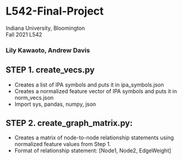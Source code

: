 # L542-Final-Project  
Indiana University, Bloomington  
Fall 2021 L542  
### Lily Kawaoto, Andrew Davis  


## STEP 1. create_vecs.py
- Creates a list of IPA symbols and puts it in ipa_symbols.json
- Creates a normalized feature vector of IPA symbols and puts it in norm_vecs.json
- Import sys, pandas, numpy, json


## STEP 2. create_graph_matrix.py:
- Creates a matrix of node-to-node relationship statements using normalized feature values from Step 1.
- Format of relationship statement: [Node1, Node2, EdgeWeight]
